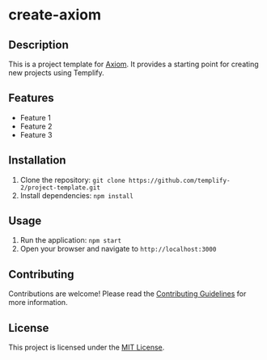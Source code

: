 # create-axiom

## Description

This is a project template for [Axiom](https://github.com/templify-2). It provides a starting point for creating new projects using Templify.

## Features

- Feature 1
- Feature 2
- Feature 3

## Installation

1. Clone the repository: `git clone https://github.com/templify-2/project-template.git`
2. Install dependencies: `npm install`

## Usage

1. Run the application: `npm start`
2. Open your browser and navigate to `http://localhost:3000`

## Contributing

Contributions are welcome! Please read the [Contributing Guidelines](CONTRIBUTING.md) for more information.

## License

This project is licensed under the [MIT License](LICENSE).
